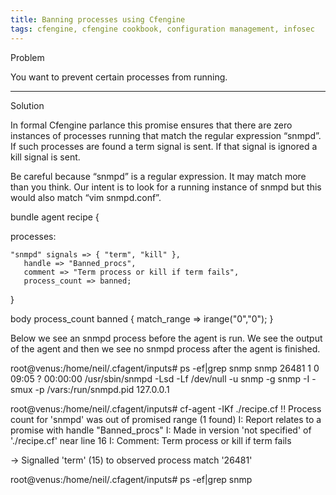 ```yaml
---
title: Banning processes using Cfengine
tags: cfengine, cfengine cookbook, configuration management, infosec
---
```


Problem

You want to prevent certain processes from running.

---

Solution

In formal Cfengine parlance this promise ensures that there are zero instances of processes running that match the regular expression “snmpd”. If such processes are found a term signal is sent. If that signal is ignored a kill signal is sent.

Be careful because “snmpd” is a regular expression. It may match more than you think. Our intent is to look for a running instance of snmpd but this would also match “vim snmpd.conf”.

bundle agent recipe {

  processes:

    "snmpd" signals => { "term", "kill" },
       handle => "Banned_procs",
       comment => "Term process or kill if term fails",
       process_count => banned; 
}

body process_count banned {
  match_range => irange("0","0");
}

Below we see an snmpd process before the agent is run. We see the output of the agent and then we see no snmpd process after the agent is finished.

root@venus:/home/neil/.cfagent/inputs# ps -ef|grep snmp
snmp     26481     1  0 09:05 ?        00:00:00 /usr/sbin/snmpd -Lsd -Lf
/dev/null -u snmp -g snmp -I -smux -p /vars:/run/snmpd.pid 127.0.0.1

root@venus:/home/neil/.cfagent/inputs# cf-agent -IKf ./recipe.cf 
!! Process count for 'snmpd' was out of promised range (1 found)
I: Report relates to a promise with handle "Banned_procs"
I: Made in version 'not specified' of './recipe.cf' near line 16
I: Comment: Term process or kill if term fails

-> Signalled 'term' (15) to observed process match '26481'

root@venus:/home/neil/.cfagent/inputs# ps -ef|grep snmp



